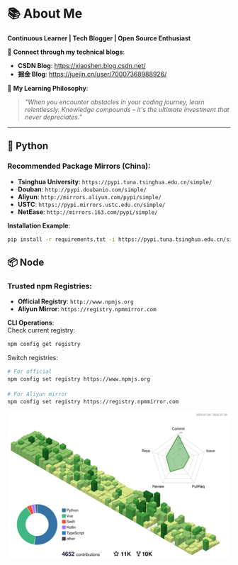 # 📚 About Me

**Continuous Learner | Tech Blogger | Open Source Enthusiast**  

🔗 **Connect through my technical blogs**:  
- **CSDN Blog**: <https://xiaoshen.blog.csdn.net/>  
- **掘金 Blog**: <https://juejin.cn/user/70007368988926/>  

🌟 **My Learning Philosophy**:  
> *"When you encounter obstacles in your coding journey, learn relentlessly. Knowledge compounds – it's the ultimate investment that never depreciates."*

---

## 🐍 Python 

### Recommended Package Mirrors (China):
- **Tsinghua University**: `https://pypi.tuna.tsinghua.edu.cn/simple/`  
- **Douban**: `http://pypi.doubanio.com/simple/`  
- **Aliyun**: `http://mirrors.aliyun.com/pypi/simple/`  
- **USTC**: `https://pypi.mirrors.ustc.edu.cn/simple/`  
- **NetEase**: `http://mirrors.163.com/pypi/simple/`  

**Installation Example**:
```bash
pip install -r requirements.txt -i https://pypi.tuna.tsinghua.edu.cn/simple/
```

## 📦 Node

### Trusted npm Registries:
- **Official Registry**: `http://www.npmjs.org`  
- **Aliyun Mirror**: `https://registry.npmmirror.com`  

**CLI Operations**:  
Check current registry:
```bash
npm config get registry
```

Switch registries:
```bash
# For official
npm config set registry https://www.npmjs.org

# For Aliyun mirror
npm config set registry https://registry.npmmirror.com
```


![](./profile-3d-contrib/profile-green.svg)